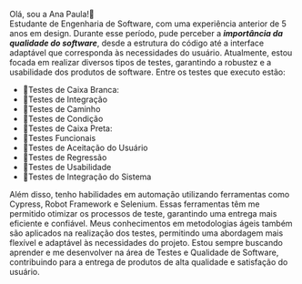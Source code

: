 Olá, sou a Ana Paula!👋<br>
Estudante de Engenharia de Software, com uma experiência anterior de 5 anos em design. Durante esse período, pude perceber a <b><i>importância da qualidade do software</i></b>, desde a estrutura do código até a interface adaptável que corresponda às necessidades do usuário. Atualmente, estou focada em realizar diversos tipos de testes, garantindo a robustez e a usabilidade dos produtos de software. Entre os testes que executo estão:
<ul>

<li>📌Testes de Caixa Branca:</li>
<li>🔸Testes de Integração</li>
<li>🔸Testes de Caminho</li>
<li>🔸Testes de Condição</li>

<li>📌Testes de Caixa Preta: </li>
<li>🔸Testes Funcionais </li>
<li>🔸Testes de Aceitação do Usuário </li>
<li>🔸Testes de Regressão </li>
<li>🔸Testes de Usabilidade </li>
<li>🔸Testes de Integração do Sistema</li>

</ul>
Além disso, tenho habilidades em automação utilizando ferramentas como Cypress, Robot Framework e Selenium. Essas ferramentas têm me permitido otimizar os processos de teste, garantindo uma entrega mais eficiente e confiável. Meus conhecimentos em metodologias ágeis também são aplicados na realização dos testes, permitindo uma abordagem mais flexível e adaptável às necessidades do projeto. Estou sempre buscando aprender e me desenvolver na área de Testes e Qualidade de Software, contribuindo para a entrega de produtos de alta qualidade e satisfação do usuário.

